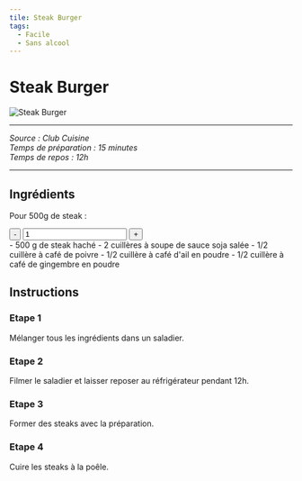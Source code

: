 ```yaml
---
tile: Steak Burger
tags:
  - Facile
  - Sans alcool
---
```


# Steak Burger

![Steak Burger](https://coqdor.shop/wp-content/uploads/2021/03/steak-hache-frais.jpg)

***
*Source : Club Cuisine* <br>
*Temps de préparation : 15 minutes* <br>
*Temps de repos : 12h*
***

## Ingrédients

Pour 500g de steak :

<div class="people-adjustment">
  <button class="adjust-button minus">-</button>
  <input type="number" id="num-people" value="1" min="1" data-default-quantity="500">
  <button class="adjust-button plus">+</button>
</div>

<div class="grid cards" markdown>
- <span class="ingredient" data-base-quantity="500" data-unit="">500</span> g de steak haché
- <span class="ingredient" data-base-quantity="2" data-unit="">2</span> cuillères à soupe de sauce soja salée
- <span class="ingredient" data-base-quantity="0.5" data-unit="">1/2</span> cuillère à café de poivre
- <span class="ingredient" data-base-quantity="0.5" data-unit="">1/2</span> cuillère à café d'ail en poudre
- <span class="ingredient" data-base-quantity="0.5" data-unit="">1/2</span> cuillère à café de gingembre en poudre
</div>

## Instructions

### Etape 1
Mélanger tous les ingrédients dans un saladier.

### Etape 2
Filmer le saladier et laisser reposer au réfrigérateur pendant 12h.

### Etape 3
Former des steaks avec la préparation.

### Etape 4
Cuire les steaks à la poêle. 